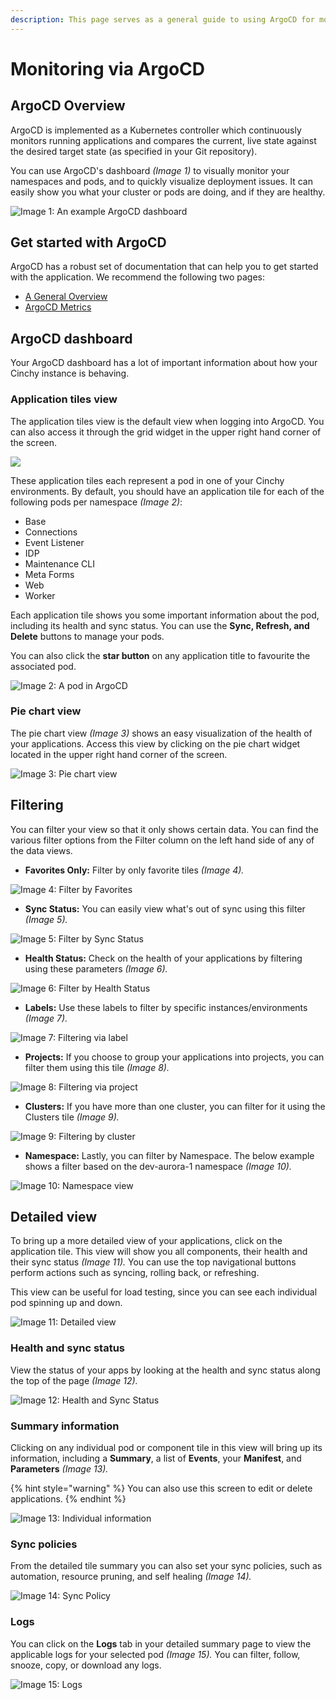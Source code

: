 ```yaml
---
description: This page serves as a general guide to using ArgoCD for monitoring purposes
---
```


# Monitoring via ArgoCD

## ArgoCD Overview

ArgoCD is implemented as a Kubernetes controller which continuously monitors running applications and compares the current, live state against the desired target state (as specified in your Git repository).

You can use ArgoCD's dashboard _(Image 1)_ to visually monitor your namespaces and pods, and to quickly visualize deployment issues. It can easily show you what your cluster or pods are doing, and if they are healthy.

![Image 1: An example ArgoCD dashboard](<../../../.gitbook/assets/image (127).png>)

## Get started with ArgoCD

ArgoCD has a robust set of documentation that can help you to get started with the application. We recommend the following two pages:

* [A General Overview](https://argo-cd.readthedocs.io/en/stable/)
* [ArgoCD Metrics](https://argo-cd.readthedocs.io/en/stable/operator-manual/metrics/)

## ArgoCD dashboard

Your ArgoCD dashboard has a lot of important information about how your Cinchy instance is behaving.

### Application tiles view

The application tiles view is the default view when logging into ArgoCD. You can also access it through the grid widget in the upper right hand corner of the screen.

![](<../../../.gitbook/assets/image (546).png>)

These application tiles each represent a pod in one of your Cinchy environments. By default, you should have an application tile for each of the following pods per namespace _(Image 2)_:

* Base
* Connections
* Event Listener
* IDP
* Maintenance CLI
* Meta Forms
* Web
* Worker

Each application tile shows you some important information about the pod, including its health and sync status. You can use the **Sync, Refresh, and Delete** buttons to manage your pods.

You can also click the **star button** on any application title to favourite the associated pod.

![Image 2: A pod in ArgoCD](<../../../.gitbook/assets/image (542).png>)

### Pie chart view

The pie chart view _(Image 3)_ shows an easy visualization of the health of your applications. Access this view by clicking on the pie chart widget located in the upper right hand corner of the screen.

![Image 3: Pie chart view](<../../../.gitbook/assets/image (231).png>)

## Filtering

You can filter your view so that it only shows certain data. You can find the various filter options from the Filter column on the left hand side of any of the data views.

* **Favorites Only:** Filter by only favorite tiles _(Image 4)._

![Image 4: Filter by Favorites](<../../../.gitbook/assets/image (420).png>)

* **Sync Status:** You can easily view what's out of sync using this filter _(Image 5)._

![Image 5: Filter by Sync Status](<../../../.gitbook/assets/image (206).png>)

* **Health Status:** Check on the health of your applications by filtering using these parameters _(Image 6)._

![Image 6: Filter by Health Status](<../../../.gitbook/assets/image (96).png>)

* **Labels:** Use these labels to filter by specific instances/environments _(Image 7)._

![Image 7: Filtering via label](<../../../.gitbook/assets/image (238).png>)

* **Projects:** If you choose to group your applications into projects, you can filter them using this tile _(Image 8)._

![Image 8: Filtering via project](<../../../.gitbook/assets/image (573).png>)

* **Clusters:** If you have more than one cluster, you can filter for it using the Clusters tile _(Image 9)._

![Image 9: Filtering by cluster](<../../../.gitbook/assets/image (172).png>)

* **Namespace:** Lastly, you can filter by Namespace. The below example shows a filter based on the dev-aurora-1 namespace _(Image 10)._

![Image 10: Namespace view](<../../../.gitbook/assets/image (594).png>)

## Detailed view

To bring up a more detailed view of your applications, click on the application tile. This view will show you all components, their health and their sync status _(Image 11)._ You can use the top navigational buttons perform actions such as syncing, rolling back, or refreshing.

This view can be useful for load testing, since you can see each individual pod spinning up and down.

![Image 11: Detailed view](<../../../.gitbook/assets/image (513).png>)

### Health and sync status

View the status of your apps by looking at the health and sync status along the top of the page _(Image 12)._

![Image 12: Health and Sync Status](<../../../.gitbook/assets/image (218).png>)

### Summary information

Clicking on any individual pod or component tile in this view will bring up its information, including a **Summary**, a list of **Events**, your **Manifest**, and **Parameters** _(Image 13)._

{% hint style="warning" %}
You can also use this screen to edit or delete applications.
{% endhint %}

![Image 13: Individual information](<../../../.gitbook/assets/image (254).png>)

### Sync policies

From the detailed tile summary you can also set your sync policies, such as automation, resource pruning, and self healing _(Image 14)._

![Image 14: Sync Policy](<../../../.gitbook/assets/image (11).png>)

### Logs

You can click on the **Logs** tab in your detailed summary page to view the applicable logs for your selected pod _(Image 15)._ You can filter, follow, snooze, copy, or download any logs.

![Image 15: Logs](<../../../.gitbook/assets/image (106).png>)
